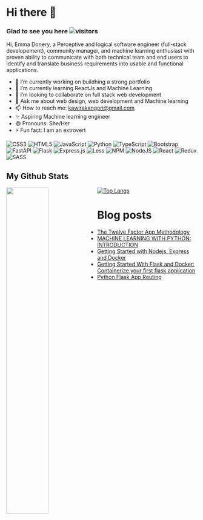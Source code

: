 # Hi there 👋

### Glad to see you here  ![visitors](https://visitor-badge.glitch.me/badge?page_id=page.id)

Hi, Emma Donery, a Perceptive and logical software engineer (full-stack developement), community manager, and machine learning enthusiast with proven ability to communicate with both technical team and end users  to identify and translate business requirements into usable and functional applications.

- 🔭 I’m currently working on buildhing a strong portfolio
- 🌱 I’m currently learning ReactJs and Machine Learning
- 👯 I’m looking to collaborate on full stack web development
- 💬 Ask me about web design, web development and Machine learning
- 📫 How to reach me: kawirakangori@gmail.com
- ✨ Aspiring Machine learning engineer
- 😄 Pronouns: She/Her
- ⚡ Fun fact: I am an extrovert

![CSS3](https://img.shields.io/badge/css3-%231572B6.svg?style=for-the-badge&logo=css3&logoColor=white)
![HTML5](https://img.shields.io/badge/html5-%23E34F26.svg?style=for-the-badge&logo=html5&logoColor=white)
![JavaScript](https://img.shields.io/badge/javascript-%23323330.svg?style=for-the-badge&logo=javascript&logoColor=%23F7DF1E)
![Python](https://img.shields.io/badge/python-3670A0?style=for-the-badge&logo=python&logoColor=ffdd54)
![TypeScript](https://img.shields.io/badge/typescript-%23007ACC.svg?style=for-the-badge&logo=typescript&logoColor=white)
![Bootstrap](https://img.shields.io/badge/bootstrap-%23563D7C.svg?style=for-the-badge&logo=bootstrap&logoColor=white)
![FastAPI](https://img.shields.io/badge/FastAPI-005571?style=for-the-badge&logo=fastapi)
![Flask](https://img.shields.io/badge/flask-%23000.svg?style=for-the-badge&logo=flask&logoColor=white)
![Express.js](https://img.shields.io/badge/express.js-%23404d59.svg?style=for-the-badge&logo=express&logoColor=%2361DAFB)
![Less](https://img.shields.io/badge/less-2B4C80?style=for-the-badge&logo=less&logoColor=white)
![NPM](https://img.shields.io/badge/NPM-%23000000.svg?style=for-the-badge&logo=npm&logoColor=white)
![NodeJS](https://img.shields.io/badge/node.js-6DA55F?style=for-the-badge&logo=node.js&logoColor=white)
![React](https://img.shields.io/badge/react-%2320232a.svg?style=for-the-badge&logo=react&logoColor=%2361DAFB)
![Redux](https://img.shields.io/badge/redux-%23593d88.svg?style=for-the-badge&logo=redux&logoColor=white)
![SASS](https://img.shields.io/badge/SASS-hotpink.svg?style=for-the-badge&logo=SASS&logoColor=white)

## My Github Stats
<img align="left" width="47%" src = "https://github-readme-stats.vercel.app/api?username=EmmahCodes254&show_icons=true&theme=radical" />

[![Top Langs](https://github-readme-stats.vercel.app/api/top-langs/?username=EmmahCodes254&layout=compact)](https://github.com/anuraghazra/github-readme-stats)

# Blog posts
<!-- BLOG-POST-LIST:START -->
- [The Twelve Factor App Methodology](https://dev.to/emma_donery/the-twelve-factor-app-methodology-2beo)
- [MACHINE LEARNING WITH PYTHON: INTRODUCTION](https://dev.to/emma_donery/machine-learning-with-python-introduction-4e67)
- [Getting Started with Nodejs, Express and Docker](https://dev.to/emma_donery/getting-started-with-nodejs-express-and-docker-5ffa)
- [Getting Started With Flask and Docker: Containerize your first flask application](https://dev.to/emma_donery/getting-started-with-flask-and-docker-containerize-your-first-flask-application-1f43)
- [Python Flask App Routing](https://dev.to/emma_donery/python-flask-app-routing-3l57)
<!-- BLOG-POST-LIST:END -->
